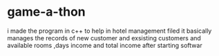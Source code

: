 # game-a-thon

i made the program in c++ to help in hotel management filed 
it basically manages the records of new customer and exsisting customers and available rooms ,days income and total income after starting softwar

